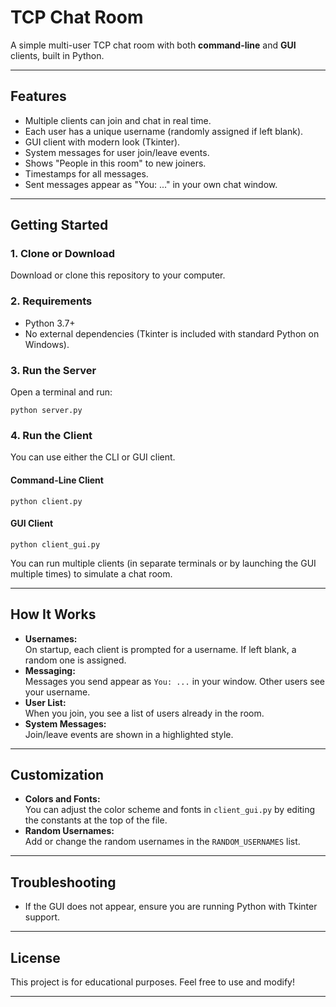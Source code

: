 # TCP Chat Room

A simple multi-user TCP chat room with both **command-line** and **GUI** clients, built in Python.

---

## Features

- Multiple clients can join and chat in real time.
- Each user has a unique username (randomly assigned if left blank).
- GUI client with modern look (Tkinter).
- System messages for user join/leave events.
- Shows "People in this room" to new joiners.
- Timestamps for all messages.
- Sent messages appear as "You: ..." in your own chat window.

---

## Getting Started

### 1. Clone or Download

Download or clone this repository to your computer.

### 2. Requirements

- Python 3.7+
- No external dependencies (Tkinter is included with standard Python on Windows).

### 3. Run the Server

Open a terminal and run:

```
python server.py
```

### 4. Run the Client

You can use either the CLI or GUI client.

#### Command-Line Client

```
python client.py
```

#### GUI Client

```
python client_gui.py
```

You can run multiple clients (in separate terminals or by launching the GUI multiple times) to simulate a chat room.

---

## How It Works

- **Usernames:**  
  On startup, each client is prompted for a username. If left blank, a random one is assigned.
- **Messaging:**  
  Messages you send appear as `You: ...` in your window. Other users see your username.
- **User List:**  
  When you join, you see a list of users already in the room.
- **System Messages:**  
  Join/leave events are shown in a highlighted style.

---

## Customization

- **Colors and Fonts:**  
  You can adjust the color scheme and fonts in `client_gui.py` by editing the constants at the top of the file.
- **Random Usernames:**  
  Add or change the random usernames in the `RANDOM_USERNAMES` list.

---

## Troubleshooting

- If the GUI does not appear, ensure you are running Python with Tkinter support.

---

## License

This project is for educational purposes. Feel free to use and modify!

---
